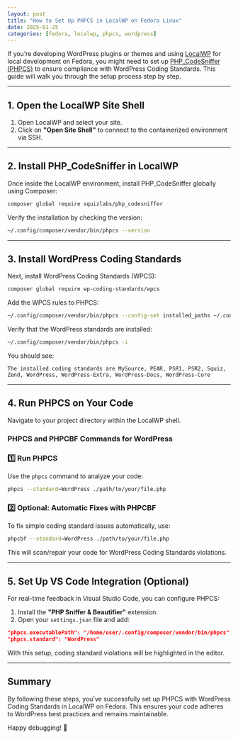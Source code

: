 ```yaml
---
layout: post
title: "How to Set Up PHPCS in LocalWP on Fedora Linux"
date: 2025-01-25
categories: [fedora, localwp, phpcs, wordpress]
---
```


If you’re developing WordPress plugins or themes and using [LocalWP](https://localwp.com/) for local development on Fedora, you might need to set up [PHP_CodeSniffer (PHPCS)](https://github.com/squizlabs/PHP_CodeSniffer) to ensure compliance with WordPress Coding Standards. This guide will walk you through the setup process step by step.

---

## 1. Open the LocalWP Site Shell
1. Open LocalWP and select your site.
2. Click on **"Open Site Shell"** to connect to the containerized environment via SSH.

---

## 2. Install PHP_CodeSniffer in LocalWP
Once inside the LocalWP environment, install PHP_CodeSniffer globally using Composer:

```bash
composer global require squizlabs/php_codesniffer
```

Verify the installation by checking the version:

```bash
~/.config/composer/vendor/bin/phpcs --version
```

---

## 3. Install WordPress Coding Standards
Next, install WordPress Coding Standards (WPCS):

```bash
composer global require wp-coding-standards/wpcs
```

Add the WPCS rules to PHPCS:

```bash
~/.config/composer/vendor/bin/phpcs --config-set installed_paths ~/.config/composer/vendor/wp-coding-standards/wpcs
```

Verify that the WordPress standards are installed:

```bash
~/.config/composer/vendor/bin/phpcs -i
```

You should see:

```
The installed coding standards are MySource, PEAR, PSR1, PSR2, Squiz, Zend, WordPress, WordPress-Extra, WordPress-Docs, WordPress-Core
```

---

## 4. Run PHPCS on Your Code
Navigate to your project directory within the LocalWP shell. 

### PHPCS and PHPCBF Commands for WordPress

### 1️⃣ Run PHPCS
Use the `phpcs` command to analyze your code:

```bash
phpcs --standard=WordPress ./path/to/your/file.php
```

### 2️⃣ Optional: Automatic Fixes with PHPCBF
To fix simple coding standard issues automatically, use:

```bash
phpcbf --standard=WordPress ./path/to/your/file.php
```

This will scan/repair your code for WordPress Coding Standards violations.

---

## 5. Set Up VS Code Integration (Optional)
For real-time feedback in Visual Studio Code, you can configure PHPCS:

1. Install the **"PHP Sniffer & Beautifier"** extension.
2. Open your `settings.json` file and add:

```json
"phpcs.executablePath": "/home/user/.config/composer/vendor/bin/phpcs",
"phpcs.standard": "WordPress"
```

With this setup, coding standard violations will be highlighted in the editor.

---

## Summary
By following these steps, you’ve successfully set up PHPCS with WordPress Coding Standards in LocalWP on Fedora. This ensures your code adheres to WordPress best practices and remains maintainable.

Happy debugging! 🚀


